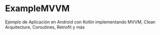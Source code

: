 # ExampleMVVM
Ejemplo de Aplicación en Android con Kotlin implementando MVVM, Clean Arquitecture, Coroutines, Retrofit y más
